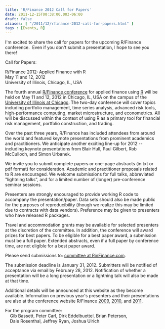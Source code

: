 ```yaml
---
title: 'R/Finance 2012 Call for Papers'
date: 2011-12-15T00:38:00.003-06:00
draft: false
aliases: [ "/2011/12/rfinance-2012-call-for-papers.html" ]
tags : [Events, R]
---
```


I'm excited to share the call for papers for the upcoming R/Finance conference.  Even if you don't submit a presentation, I hope to see you there!  
  
  
Call for Papers:  
  
R/Finance 2012: Applied Finance with R  
May 11 and 12, 2012  
University of Illinois, Chicago, IL, USA  
  
The fourth annual [R/Finance conference](http://www.rinfinance.com/) for applied finance using [R](http://www.r-project.org/) will be held on May 11 and 12, 2012 in Chicago, IL, USA on the campus of the [University of Illinois at Chicago](http://www.uic.edu/). The two-day conference will cover topics including portfolio management, time series analysis, advanced risk tools, high-performance computing, market microstructure, and econometrics. All will be discussed within the context of using R as a primary tool for financial risk management, portfolio construction, and trading.  
  
Over the past three years, R/Finance has included attendees from around the world and featured keynote presentations from prominent academics and practitioners. We anticipate another exciting line-up for 2012 -- including keynote presentations from Blair Hull, Paul Gilbert, Rob McCulloch, and Simon Urbanek.  
  
We invite you to submit complete papers or one-page abstracts (in txt or pdf format) for consideration. Academic and practitioner proposals related to R are encouraged. We welcome submissions for full talks, abbreviated "lightning talks", and for a limited number of (longer) pre-conference seminar sessions.  
  
Presenters are strongly encouraged to provide working R code to accompany the presentation/paper. Data sets should also be made public for the purposes of reproducibility (though we realize this may be limited due to contracts with data vendors). Preference may be given to presenters who have released R packages.  
  
Travel and accommodation grants may be available for selected presenters at the discretion of the committee. In addition, the conference will award prizes for best papers. To be eligible for a best paper award, a submission must be a full paper. Extended abstracts, even if a full paper by conference time, are not eligible for a best paper award.  
  
Please send submissions to: [committee at RinFinance.com](mailto:committee@RinFinance.com).  
  
The submission deadline is January 31, 2012. Submitters will be notified of acceptance via email by February 28, 2012. Notification of whether a presentation will be a long presentation or a lightning talk will also be made at that time.  
  
Additional details will be announced at this website as they become available. Information on previous year's presenters and their presentations are also at the conference website R/Finance [2009](http://www.rinfinance.com/RinFinance2009/presentations/), [2010](http://www.rinfinance.com/RinFinance2010/agenda/), and [2011](http://www.rinfinance.com/RinFinance2011/agenda/).  
  
For the program committee:  
    Gib Bassett, Peter Carl, Dirk Eddelbuettel, Brian Peterson,  
    Dale Rosenthal, Jeffrey Ryan, Joshua Ulrich